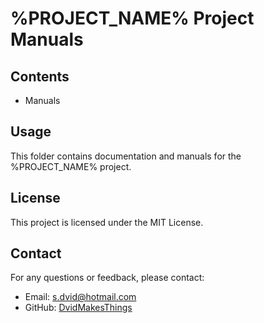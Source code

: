 # %PROJECT_NAME% Project Manuals
## Contents
- Manuals
## Usage
This folder contains documentation and manuals for the %PROJECT_NAME% project.
## License
This project is licensed under the MIT License.
## Contact
For any questions or feedback, please contact:
- Email: [s.dvid@hotmail.com](mailto:s.dvid@hotmail.com)
- GitHub: [DvidMakesThings](https://github.com/DvidMakesThings)
